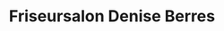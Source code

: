 ---
title: "Friseursalon Denise Berres"
url: /penzberg/friseursalon-denise-berres/
shop: Friseur
---